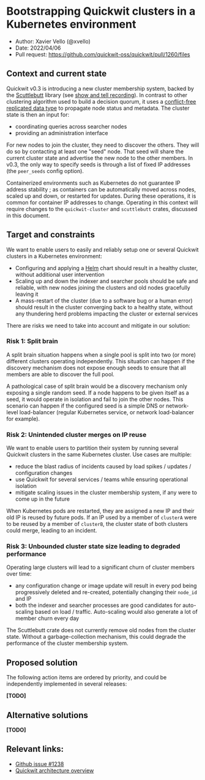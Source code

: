 # Bootstrapping Quickwit clusters in a Kubernetes environment

- Author: Xavier Vello (@xvello)
- Date: 2022/04/06
- Pull request: https://github.com/quickwit-oss/quickwit/pull/1260/files

## Context and current state

Quickwit v0.3 is introducing a new cluster membership system, backed by the
[Scuttlebutt](https://github.com/quickwit-oss/scuttlebutt) library
(see [show and tell recording](https://www.youtube.com/watch?v=oN2zGosNsdE)).
In contrast to other clustering algorithm used to build a decision quorum, it uses a
[conflict-free replicated data type](https://en.wikipedia.org/wiki/Conflict-free_replicated_data_type)
to propagate node status and metadata. The cluster state is then an input for:

- coordinating queries across searcher nodes
- providing an administration interface

For new nodes to join the cluster, they need to discover the others. They will do so by contacting at least
one "seed" node. That seed will share the current cluster state and advertise the new node to the other members.
In v0.3, the only way to specify seeds is through a list of fixed IP addresses (the `peer_seeds` config option).

Containerized environments such as Kubernetes do not guarantee IP address stability ; as containers can be automatically
moved across nodes, scaled up and down, or restarted for updates. During these operations, it is common for
container IP addresses to change. Operating in this context will require changes to the `quickwit-cluster`
and `scuttlebutt` crates, discussed in this document.

## Target and constraints

We want to enable users to easily and reliably setup one or several Quickwit clusters in a Kubernetes environment:

- Configuring and applying a [Helm](https://helm.sh) chart should result in a healthy cluster, without additional user
intervention
- Scaling up and down the indexer and searcher pools should be safe and reliable, with new nodes joining the
clusters and old nodes gracefully leaving it
- A mass-restart of the cluster (due to a software bug or a human error) should result in the cluster
converging back to a healthy state, without any thundering herd problems impacting the cluster or external services

There are risks we need to take into account and mitigate in our solution:

### Risk 1: Split brain

A split brain situation happens when a single pool is split into two (or more) different clusters operating
independently. This situation can happen if the discovery mechanism does not expose enough seeds to ensure
that all members are able to discover the full pool.

A pathological case of split brain would be a discovery mechanism only exposing a single random seed. If a node
happens to be given itself as a seed, it would operate in isolation and fail to join the other nodes. This scenario
can happen if the configured seed is a simple DNS or network-level load-balancer (regular Kubernetes service,
or network load-balancer for example).

### Risk 2: Unintended cluster merges on IP reuse

We want to enable users to partition their system by running several Quickwit clusters in the same Kubernetes cluster.
Use cases are multiple:

- reduce the blast radius of incidents caused by load spikes / updates / configuration changes
- use Quickwit for several services / teams while ensuring operational isolation
- mitigate scaling issues in the cluster membership system, if any were to come up in the future

When Kubernetes pods are restarted, they are assigned a new IP and their old IP is reused by future pods.
If an IP used by a member of `clusterA` were to be reused by a member of `clusterB`, the cluster state of
both clusters could merge, leading to an incident.

### Risk 3: Unbounded cluster state size leading to degraded performance

Operating large clusters will lead to a significant churn of cluster members over time:

- any configuration change or image update will result in every pod being progressively deleted and re-created,
potentially changing their `node_id` and IP
- both the indexer and searcher processes are good candidates for auto-scaling based on load / traffic. Auto-scaling
would also generate a lot of member churn every day

The Scuttlebutt crate does not currently remove old nodes from the cluster state. Without a garbage-collection
mechanism, this could degrade the performance of the cluster membership system.

## Proposed solution

The following action items are ordered by priority, and could be independently implemented in several releases:

**[TODO]**

## Alternative solutions

**[TODO]**

## Relevant links:

- [Github issue #1238](https://github.com/quickwit-oss/quickwit/issues/1238)
- [Quickwit architecture overview](https://quickwit.io/docs/current/design/architecture/)